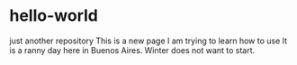 # hello-world
just another repository
This is a new page I am trying to learn how to use
It is a ranny day here in Buenos Aires.
Winter does not want to start.

